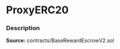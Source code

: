 # ProxyERC20

### Description <a id="description"></a>

**Source:** contracts/BaseRewardEscrowV2.sol

